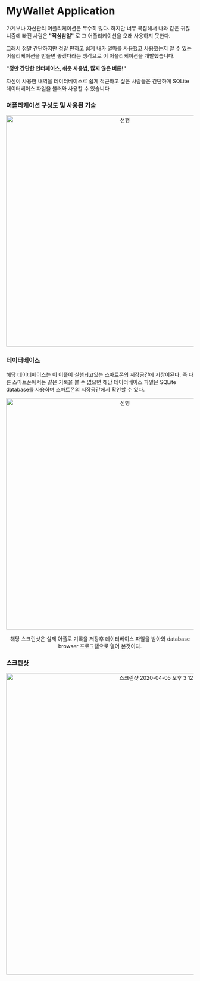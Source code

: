 # MyWallet Application

가계부나 자산관리 어플리케이션은 무수히 많다. 하지만 너무 복잡해서 나와 같은 귀찮니즘에 빠진 사람은 
__"작심삼일"__ 로 그 어플리케이션을 오래 사용하지 못한다.

그래서 정말 간단하지만 정말 편하고 쉽게 내가 얼마를 사용했고 사용했는지 알 수 있는 어플리케이션을 만들면 좋겠다라는 생각으로
이 어플리케이션을 개발했습니다.

__"정만 간단한 인터페이스, 쉬운 사용법, 많지 않은 버튼!"__

자신이 사용한 내역을 데이터베이스로 쉽게 적근하고 싶은 사람들은 간단하게 SQLite 데이터베이스 파일을 불러와 사용할 수 있습니다

### 어플리케이션 구성도 및 사용된 기술

<p align="center"> <img width="622" alt="선행" src="https://user-images.githubusercontent.com/37679062/77749427-59dec180-7065-11ea-8d4f-9aad51e920a5.JPG"> </p>

### 데이터베이스

해당 데이터베이스는 이 어플이 실행되고있는 스마트폰의 저장공간에 저장이된다. 즉 다른 스마트폰에서는 같은 기록을 볼 수 없으면 해당 데이터베이스 파일은 SQLite database를 사용하며 스마트폰의 저장공간에서 확인할 수 있다. 

<p align="center"> <img width="622" alt="선행" src="https://user-images.githubusercontent.com/37679062/77749877-251f3a00-7066-11ea-9d89-2bd3a8feff24.JPG"> </p>
<p align="center"> 해당 스크린샷은 실제 어플로 기록을 저장후 데이터베이스 파일을 받아와 database browser 프로그램으로 열어 본것이다.</p> 


### 스크린샷

<p align="center"> <img width="811" alt="스크린샷 2020-04-05 오후 3 12 07" src="https://user-images.githubusercontent.com/37679062/78468162-e10bf380-774f-11ea-87cb-e47918f2e4c5.png"> </p>


